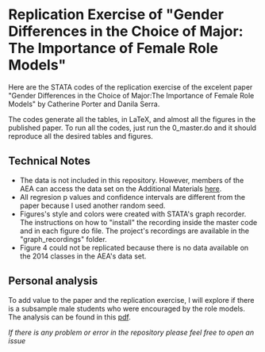 # Replication Exercise of "Gender Differences in the Choice of Major: The Importance of Female Role Models"



Here are the STATA codes of the replication exercise of the excelent paper "Gender Differences in the Choice of Major:The Importance of Female Role Models" by Catherine Porter and Danila Serra. 

The codes generate all the tables, in LaTeX, and almost all the figures in the published paper. To run all the codes, just run the 0_master.do and it should reproduce all the desired tables and figures.

## Technical Notes

- The data is not included in this repository. However, members of the AEA can access the data set on the Additional Materials [here](https://www.aeaweb.org/articles?id=10.1257/app.20180426).
- All regresion p values and confidence intervals are different from the paper because I used another random seed.
- Figures's style and colors were created with STATA's graph recorder. The instructions on how to "install" the recording inside the master code and in each figure do file. The project's recordings are available in the "graph_recordings" folder.
- Figure 4 could not be replicated because there is no data available on the 2014 classes in the AEA's data set.

## Personal analysis

To add value to the paper and the replication exercise, I will explore if there is a subsample male students who were encouraged by the role models. The analysis can be found in this [pdf](https://jjgecon.github.io/assets/resources/Porter_Serra_rep_add_a.pdf).

*If there is any problem or error in the repository please feel free to open an issue*